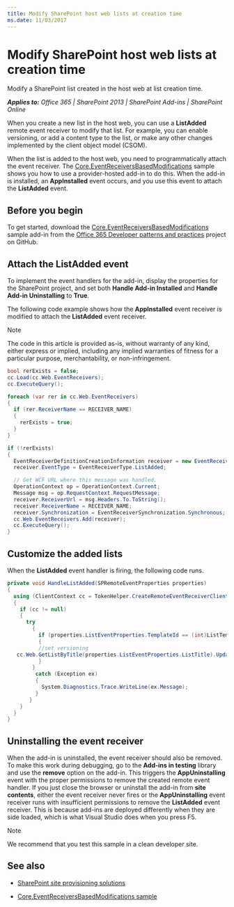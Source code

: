 ```yaml
---
title: Modify SharePoint host web lists at creation time
ms.date: 11/03/2017
---
```

# Modify SharePoint host web lists at creation time

Modify a SharePoint list created in the host web at list creation time.

_**Applies to:** Office 365 | SharePoint 2013 | SharePoint Add-ins | SharePoint Online_

When you create a new list in the host web, you can use a **ListAdded** remote event receiver to modify that list. For example, you can enable versioning, or add a content type to the list, or make any other changes implemented by the client object model (CSOM).

When the list is added to the host web, you need to programmatically attach the event receiver. The [Core.EventReceiversBasedModifications](https://github.com/SharePoint/PnP/tree/dev/Scenarios/Core.EventReceiversBasedModifications) sample shows you how to use a provider-hosted add-in to do this. When the add-in is installed, an **AppInstalled** event occurs, and you use this event to attach the **ListAdded** event.

## Before you begin

To get started, download the [Core.EventReceiversBasedModifications](https://github.com/SharePoint/PnP/tree/dev/Scenarios/Core.EventReceiversBasedModifications) sample add-in from the [Office 365 Developer patterns and practices](https://github.com/SharePoint/PnP/tree/dev) project on GitHub.

## Attach the ListAdded event

To implement the event handlers for the add-in, display the properties for the SharePoint project, and set both  **Handle Add-in Installed** and **Handle Add-in Uninstalling** to **True**.

The following code example shows how the  **AppInstalled** event receiver is modified to attach the **ListAdded** event receiver.

> [!NOTE] 
> The code in this article is provided as-is, without warranty of any kind, either express or implied, including any implied warranties of fitness for a particular purpose, merchantability, or non-infringement.

```csharp
bool rerExists = false;
cc.Load(cc.Web.EventReceivers);
cc.ExecuteQuery();

foreach (var rer in cc.Web.EventReceivers)
{
  if (rer.ReceiverName == RECEIVER_NAME)
  {
    rerExists = true;
  }
}

if (!rerExists)
{
  EventReceiverDefinitionCreationInformation receiver = new EventReceiverDefinitionCreationInformation();
  receiver.EventType = EventReceiverType.ListAdded;

  // Get WCF URL where this message was handled.
  OperationContext op = OperationContext.Current;
  Message msg = op.RequestContext.RequestMessage;
  receiver.ReceiverUrl = msg.Headers.To.ToString();
  receiver.ReceiverName = RECEIVER_NAME;
  receiver.Synchronization = EventReceiverSynchronization.Synchronous;
  cc.Web.EventReceivers.Add(receiver);
  cc.ExecuteQuery();
}
```

## Customize the added lists

When the  **ListAdded** event handler is firing, the following code runs.

```csharp
private void HandleListAdded(SPRemoteEventProperties properties)
{
  using (ClientContext cc = TokenHelper.CreateRemoteEventReceiverClientContext(properties))
  {
    if (cc != null)
    {
      try
        {
          if (properties.ListEventProperties.TemplateId == (int)ListTemplateType.DocumentLibrary)
          {
          //set versioning 
   cc.Web.GetListByTitle(properties.ListEventProperties.ListTitle).UpdateListVersioning(true, true);
          }
        }
         catch (Exception ex)
         {
           System.Diagnostics.Trace.WriteLine(ex.Message);
         }
       }
    }
  }
}
```

## Uninstalling the event receiver

When the add-in is uninstalled, the event receiver should also be removed. To make this work during debugging, go to the  **Add-ins in testing** library and use the **remove** option on the add-in. This triggers the **AppUninstalling** event with the proper permissions to remove the created remote event handler. If you just close the browser or uninstall the add-in from **site contents**, either the event receiver never fires or the **AppUninstalling** event receiver runs with insufficient permissions to remove the **ListAdded** event receiver. This is because add-ins are deployed differently when they are side loaded, which is what Visual Studio does when you press F5.

> [!NOTE] 
> We recommend that you test this sample in a clean developer site.

## See also
<a name="bk_addresources"> </a>

- [SharePoint site provisioning solutions](sharepoint-site-provisioning-solutions.md)
    
- [Core.EventReceiversBasedModifications sample](https://github.com/SharePoint/PnP/tree/dev/Scenarios/Core.EventReceiversBasedModifications)

